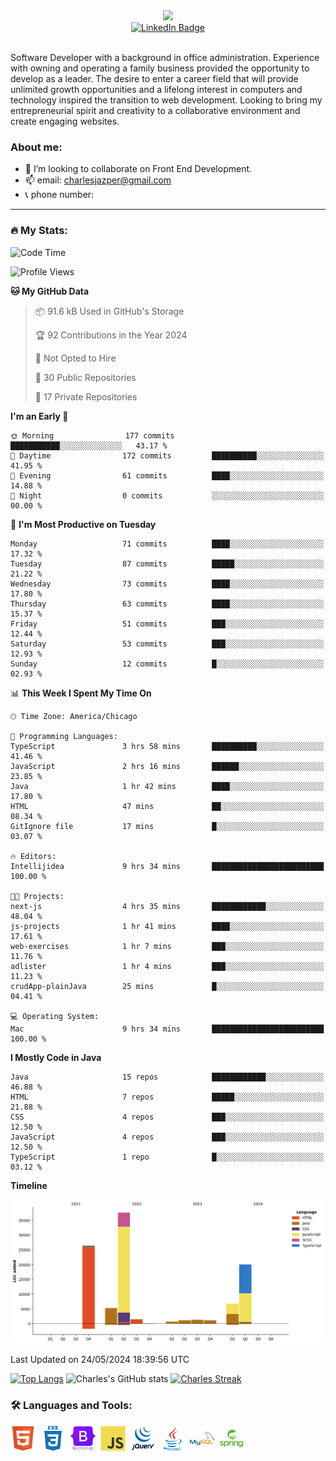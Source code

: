 <div id="header" align="center">
  <img src="https://media.giphy.com/media/O2PhyxtkFwCtUO6nen/giphy.gif" width="100"/>
</div>

<div id="badges" align="center">
  <a href="https://www.linkedin.com/in/charles-jazper/">
    <img src="https://img.shields.io/badge/LinkedIn-blue?style=for-the-badge&logo=linkedin&logoColor=white" alt="LinkedIn Badge"/>
  </a>
</div>

<div id="profile-views" align="center">
  <img src="https://komarev.com/ghpvc/?username=charlesaggasid&style=flat-square&color=blue" alt=""/>
</div>

Software Developer with a background in office administration. Experience with owning and operating a family business provided the opportunity to develop as a leader. The desire to enter a career field that will provide unlimited growth opportunities and a lifelong interest in computers and technology inspired the transition to web development. Looking to bring my entrepreneurial spirit and creativity to a collaborative environment and create engaging websites.

### About me:
- 💞️ I’m looking to collaborate on Front End Development.
- 📫 email: charlesjazper@gmail.com
- 📞 phone number: 
---
### 🔥 My Stats:
<!--START_SECTION:waka-->
![Code Time](http://img.shields.io/badge/Code%20Time-520%20hrs%2045%20mins-blue)

![Profile Views](http://img.shields.io/badge/Profile%20Views-0-blue)

**🐱 My GitHub Data** 

> 📦 91.6 kB Used in GitHub's Storage 
 > 
> 🏆 92 Contributions in the Year 2024
 > 
> 🚫 Not Opted to Hire
 > 
> 📜 30 Public Repositories 
 > 
> 🔑 17 Private Repositories 
 > 
**I'm an Early 🐤** 

```text
🌞 Morning                177 commits         ███████████░░░░░░░░░░░░░░   43.17 % 
🌆 Daytime                172 commits         ██████████░░░░░░░░░░░░░░░   41.95 % 
🌃 Evening                61 commits          ████░░░░░░░░░░░░░░░░░░░░░   14.88 % 
🌙 Night                  0 commits           ░░░░░░░░░░░░░░░░░░░░░░░░░   00.00 % 
```
📅 **I'm Most Productive on Tuesday** 

```text
Monday                   71 commits          ████░░░░░░░░░░░░░░░░░░░░░   17.32 % 
Tuesday                  87 commits          █████░░░░░░░░░░░░░░░░░░░░   21.22 % 
Wednesday                73 commits          ████░░░░░░░░░░░░░░░░░░░░░   17.80 % 
Thursday                 63 commits          ████░░░░░░░░░░░░░░░░░░░░░   15.37 % 
Friday                   51 commits          ███░░░░░░░░░░░░░░░░░░░░░░   12.44 % 
Saturday                 53 commits          ███░░░░░░░░░░░░░░░░░░░░░░   12.93 % 
Sunday                   12 commits          █░░░░░░░░░░░░░░░░░░░░░░░░   02.93 % 
```


📊 **This Week I Spent My Time On** 

```text
🕑︎ Time Zone: America/Chicago

💬 Programming Languages: 
TypeScript               3 hrs 58 mins       ██████████░░░░░░░░░░░░░░░   41.46 % 
JavaScript               2 hrs 16 mins       ██████░░░░░░░░░░░░░░░░░░░   23.85 % 
Java                     1 hr 42 mins        ████░░░░░░░░░░░░░░░░░░░░░   17.80 % 
HTML                     47 mins             ██░░░░░░░░░░░░░░░░░░░░░░░   08.34 % 
GitIgnore file           17 mins             █░░░░░░░░░░░░░░░░░░░░░░░░   03.07 % 

🔥 Editors: 
Intellijidea             9 hrs 34 mins       █████████████████████████   100.00 % 

🐱‍💻 Projects: 
next-js                  4 hrs 35 mins       ████████████░░░░░░░░░░░░░   48.04 % 
js-projects              1 hr 41 mins        ████░░░░░░░░░░░░░░░░░░░░░   17.61 % 
web-exercises            1 hr 7 mins         ███░░░░░░░░░░░░░░░░░░░░░░   11.76 % 
adlister                 1 hr 4 mins         ███░░░░░░░░░░░░░░░░░░░░░░   11.23 % 
crudApp-plainJava        25 mins             █░░░░░░░░░░░░░░░░░░░░░░░░   04.41 % 

💻 Operating System: 
Mac                      9 hrs 34 mins       █████████████████████████   100.00 % 
```

**I Mostly Code in Java** 

```text
Java                     15 repos            ████████████░░░░░░░░░░░░░   46.88 % 
HTML                     7 repos             █████░░░░░░░░░░░░░░░░░░░░   21.88 % 
CSS                      4 repos             ███░░░░░░░░░░░░░░░░░░░░░░   12.50 % 
JavaScript               4 repos             ███░░░░░░░░░░░░░░░░░░░░░░   12.50 % 
TypeScript               1 repo              █░░░░░░░░░░░░░░░░░░░░░░░░   03.12 % 
```



**Timeline**

![Lines of Code chart](https://raw.githubusercontent.com/charlesaggasid/charlesaggasid/main/assets/bar_graph.png)


 Last Updated on 24/05/2024 18:39:56 UTC
<!--END_SECTION:waka-->

[![Top Langs](https://github-readme-stats.vercel.app/api/top-langs/?username=charlesaggasid&layout=compact)](https://github.com/charlesaggasid/github-readme-stats)
![Charles's GitHub stats](https://github-readme-stats.vercel.app/api?username=charlesaggasid&count_private=true&show_icons=true&theme=dracula)
[![Charles Streak](http://github-readme-streak-stats.herokuapp.com?user=charlesaggasid&theme=dark&background=000000)](https://git.io/streak-stats)


### 🛠️  Languages and Tools:
<div>
<img src="https://github.com/devicons/devicon/blob/master/icons/html5/html5-original.svg" title="HTML5" alt="HTML" width="40" height="40"/>&nbsp;
<img src="https://github.com/devicons/devicon/blob/master/icons/css3/css3-plain-wordmark.svg"  title="CSS3" alt="CSS" width="40" height="40"/>&nbsp;
<img src="https://github.com/devicons/devicon/blob/master/icons/bootstrap/bootstrap-original-wordmark.svg"  title="Bootstrap" alt="Bootstrap" width="40" height="40"/>&nbsp;
<img src="https://github.com/devicons/devicon/blob/master/icons/javascript/javascript-original.svg" title="JavaScript" alt="JavaScript" width="40" height="40"/>&nbsp;
  <img src="https://github.com/devicons/devicon/blob/master/icons/jquery/jquery-original-wordmark.svg" title="jQuery" alt="jQuery" width="40" height="40"/>&nbsp;
<img src="https://github.com/devicons/devicon/blob/master/icons/java/java-original.svg" title="Java"  alt="Java" width="40" height="40"/>&nbsp;
<img src="https://github.com/devicons/devicon/blob/master/icons/mysql/mysql-original-wordmark.svg" title="MySQL"  alt="MySQL" width="40" height="40"/>&nbsp;
<img src="https://github.com/devicons/devicon/blob/master/icons/spring/spring-original-wordmark.svg" title="Spring"  alt="Spring" width="40" height="40"/>&nbsp;  
</div>
<!---
charlesaggasid/charlesaggasid is a ✨ special ✨ repository because its `README.md` (this file) appears on your GitHub profile.
You can click the Preview link to take a look at your changes.
--->
